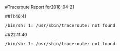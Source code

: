 #Traceroute Report for2018-04-21

##11:46:41

<p><pre><samp>/bin/sh: 1: /usr/sbin/traceroute: not found</samp></pre></p>

##22:11:40

<p><pre><samp>/bin/sh: 1: /usr/sbin/traceroute: not found</samp></pre></p>

